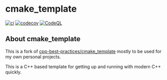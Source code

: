 # cmake_template

[![ci](https://github.com/cpp-best-practices/cmake_template/actions/workflows/ci.yml/badge.svg)](https://github.com/cpp-best-practices/cmake_template/actions/workflows/ci.yml)
[![codecov](https://codecov.io/gh/cpp-best-practices/cmake_template/branch/main/graph/badge.svg)](https://codecov.io/gh/cpp-best-practices/cmake_template)
[![CodeQL](https://github.com/cpp-best-practices/cmake_template/actions/workflows/codeql-analysis.yml/badge.svg)](https://github.com/cpp-best-practices/cmake_template/actions/workflows/codeql-analysis.yml)

## About cmake_template

This is a fork of [cpp-best-practices/cmake_template](https://github.com/cpp-best-practices/cmake_template) mostly to be used for my own personal projects.

This is a C++ based template for getting up and running with modern C++ quickly.
